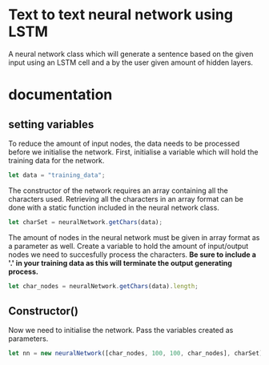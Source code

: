 <h1> Text to text neural network using LSTM </h1>

A neural network class which will generate a sentence based on the given input using an LSTM cell and a by the user given amount of hidden layers. 

<h1> documentation </h1> 

<h2> setting variables </h2>

To reduce the amount of input nodes, the data needs to be processed before we initialise the network. 
First, initialise a variable which will hold the training data for the network. 
```javascript
let data = "training_data";
```
The constructor of the network requires an array containing all the characters used. Retrieving all the characters in an array format can be done with a static function included in the neural network class. 
```javascript
let charSet = neuralNetwork.getChars(data); 
```
The amount of nodes in the neural network must be given in array format as a parameter as well. Create a variable to hold the amount of input/output nodes we need to succesfully process the characters. <b> Be sure to include a '.' in your training data as this will terminate the output generating process. </b> 
```javascript
let char_nodes = neuralNetwork.getChars(data).length;
```

<h2> Constructor() </h2>
Now we need to initialise the network. Pass the variables created as parameters. 
  
  ```javascript
let nn = new neuralNetwork([char_nodes, 100, 100, char_nodes], charSet);
```
